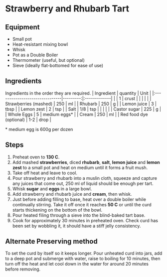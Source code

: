 # Strawberry and Rhubarb Tart

## Equipment

* Small pot
* Heat-resistant mixing bowl
* Whisk
* Pot as a Double Boiler
* Thermometer (useful, but optional)
* Sieve (ideally flat-bottomed for ease of use)
  

## Ingredients

Ingredients in the order they are required.
| Ingredient                     | quantity | Unit         |
|:-------------------------------|---------:|:-------------|
| [](PieCrust/SweetTartCrust.md) |        1 | crust        |
|                                |          |              |
| Strawberries (mashed)          |      250 | ml           |
| Rhubarb                        |      250 | g            |
| Lemon juice                    |        3 | tbsp         |
| Lemon zest                     |        2 | tsp          |
| Salt                           |      1/8 | tsp          |
|                                |          |              |
| Castor sugar                   |      225 | g            |
| Whole Eggs                     |        5 | medium eggs* |
| Cream                          |      250 | ml           |
| Red food dye (optional)        |      1-2 | drop         |

\* medium egg is 600g per dozen

## Steps

1. Preheat oven to **130 C**.
2. Add mashed **strawberries**, diced **rhubarb**, **salt**, **lemon juice** and **lemon zest** to a small pot and heat on medium until it forms a fruit mush.
3. Take off heat and leave to cool.
4. Pour strawberry and rhubarb into a muslin cloth, squeeze and capture any juices that come out, 250 ml of liquid should be enough per tart.
5. Whisk **sugar** and **eggs** in a large bowl.
6. Add strawberry and rhubarb juice and **cream**, then whisk.
7. Just before adding filling to base, heat over a double boiler while continually stirring. Take it off once it reaches **50 C**  or until the curd starts thickening on the bottom of the bowl.
8. Pour heated filing through a sieve into the blind-baked tart base.
9. Cook for approximately 30 minutes in preheated oven. Check curd has been set by wobbling it, it should have a stiff jelly consistency.
   
## Alternate Preserving method

To set the curd by itself so it keeps longer. Pour unheated curd into jars, add to a deep pot and submerge with water, raise to boiling for 10 minutes, then turn off the heat and let cool down in the water for around 20 minutes before removing.
